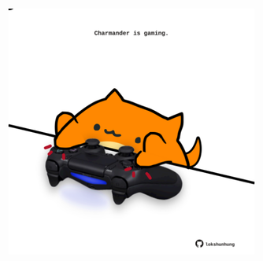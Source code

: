 <!-- built at 10/08/2023, 07:00:46 UTC -->
<p align="center">
  <img width="500" height="500" src="./ReadmeImage.svg">
</p>
